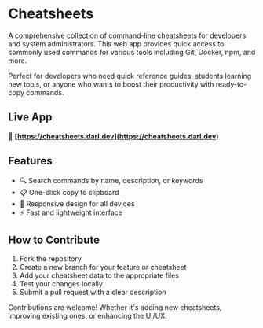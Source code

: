 # Cheatsheets

A comprehensive collection of command-line cheatsheets for developers and system administrators. This web app provides quick access to commonly used commands for various tools including Git, Docker, npm, and more.

Perfect for developers who need quick reference guides, students learning new tools, or anyone who wants to boost their productivity with ready-to-copy commands.

## Live App

🚀 **[https://cheatsheets.darl.dev](https://cheatsheets.darl.dev)**

## Features

- 🔍 Search commands by name, description, or keywords
- 📋 One-click copy to clipboard
- 📱 Responsive design for all devices
- ⚡ Fast and lightweight interface

## How to Contribute

1. Fork the repository
2. Create a new branch for your feature or cheatsheet
3. Add your cheatsheet data to the appropriate files
4. Test your changes locally
5. Submit a pull request with a clear description

Contributions are welcome! Whether it's adding new cheatsheets, improving existing ones, or enhancing the UI/UX.
